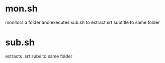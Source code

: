 # mon.sh #
monitors a folder and executes sub.sh to extract srt subtitle to same folder
# sub.sh #
extracts .srt subs to same folder
